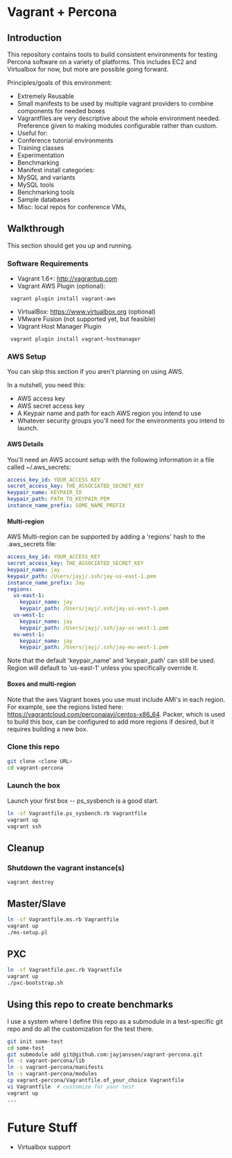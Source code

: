 # Vagrant + Percona 

## Introduction

This repository contains tools to build consistent environments for testing Percona software on a variety of platforms.  This includes EC2 and Virtualbox for now, but more are possible going forward.

Principles/goals of this environment:

* Extremely Reusable
* Small manifests to be used by multiple vagrant providers to combine components for needed boxes
* Vagrantfiles are very descriptive about the whole environment needed.  Preference given to making modules configurable rather than custom. 
* Useful for:
 * Conference tutorial environments
 * Training classes
 * Experimentation
 * Benchmarking
* Manifest install categories:
 * MySQL and variants
 * MySQL tools
 * Benchmarking tools
 * Sample databases
 * Misc: local repos for conference VMs, 


## Walkthrough

This section should get you up and running.

### Software Requirements

* Vagrant 1.6+: http://vagrantup.com
* Vagrant AWS Plugin (optional):

```
 vagrant plugin install vagrant-aws
```

* VirtualBox: https://www.virtualbox.org (optional)
* VMware Fusion (not supported yet, but feasible)
* Vagrant Host Manager Plugin

```
 vagrant plugin install vagrant-hostmanager
```


### AWS Setup

You can skip this section if you aren't planning on using AWS.  

In a nutshell, you need this:

* AWS access key
* AWS secret access key
* A Keypair name and path for each AWS region you intend to use
* Whatever security groups you'll need for the environments you intend to launch.

#### AWS Details

You'll need an AWS account setup with the following information in a file called ~/.aws_secrets:

```yaml
access_key_id: YOUR_ACCESS_KEY
secret_access_key: THE_ASSOCIATED_SECRET_KEY
keypair_name: KEYPAIR_ID
keypair_path: PATH_TO_KEYPAIR_PEM
instance_name_prefix: SOME_NAME_PREFIX
```


#### Multi-region

AWS Multi-region can be supported by adding a 'regions' hash to the .aws_secrets file:

```yaml
access_key_id: YOUR_ACCESS_KEY
secret_access_key: THE_ASSOCIATED_SECRET_KEY
keypair_name: jay
keypair_path: /Users/jayj/.ssh/jay-us-east-1.pem
instance_name_prefix: Jay
regions:
  us-east-1:
    keypair_name: jay
    keypair_path: /Users/jayj/.ssh/jay-us-east-1.pem
  us-west-1:
    keypair_name: jay
    keypair_path: /Users/jayj/.ssh/jay-us-west-1.pem
  eu-west-1:
    keypair_name: jay
    keypair_path: /Users/jayj/.ssh/jay-eu-west-1.pem
```

Note that the default 'keypair_name' and 'keypair_path' can still be used.  Region will default to 'us-east-1' unless you specifically override it.    

#### Boxes and multi-region

Note that the aws Vagrant boxes you use must include AMI's in each region.  For example, see the regions listed here: https://vagrantcloud.com/perconajayj/centos-x86_64.  Packer, which is used to build this box, can be configured to add more regions if desired, but it requires building a new box.  

### Clone this repo

```bash
git clone <clone URL> 
cd vagrant-percona
```

### Launch the box

Launch your first box -- ps_sysbench is a good start.  

```bash
ln -sf Vagrantfile.ps_sysbench.rb Vagrantfile
vagrant up
vagrant ssh
```


## Cleanup

### Shutdown the vagrant instance(s)

```
vagrant destroy
```

## Master/Slave

```bash
ln -sf Vagrantfile.ms.rb Vagrantfile
vagrant up 
./ms-setup.pl
```  

## PXC 

```bash
ln -sf Vagrantfile.pxc.rb Vagrantfile
vagrant up
./pxc-bootstrap.sh
```  


## Using this repo to create benchmarks

I use a system where I define this repo as a submodule in a test-specific git repo and do all the customization for the test there.

```bash
git init some-test
cd some-test
git submodule add git@github.com:jayjanssen/vagrant-percona.git
ln -s vagrant-percona/lib
ln -s vagrant-percona/manifests
ln -s vagrant-percona/modules
cp vagrant-percona/Vagrantfile.of_your_choice Vagrantfile
vi Vagrantfile  # customize for your test
vagrant up
...
```

# Future Stuff


* Virtualbox support
